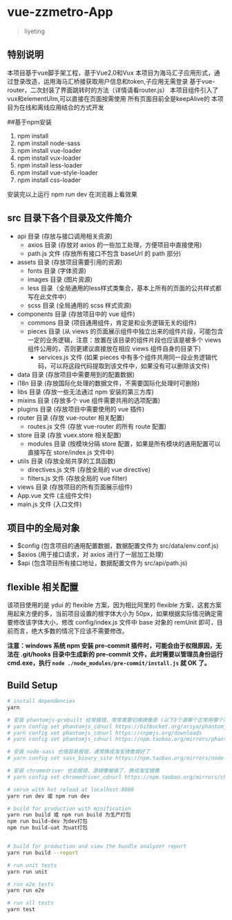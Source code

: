# vue-zzmetro-App

>  liyeting

## 特别说明
本项目基于vue脚手架工程，基于Vue2.0和Vux
本项目为海马汇子应用形式，通过登录改造，运用海马汇桥接获取用户信息和token,子应用无需登录
基于vue-router，二次封装了界面跳转时的方法（详情请看router.js）
本项目组件引入了vux和elementUIm,可以直接在页面按需使用
所有页面目前全是keepAlive的
本项目为在线和离线应用结合的方式开发

##基于npm安装

1. npm install
2. npm install node-sass
3. npm install vue-loader
4. npm install vux-loader
5. npm install less-loader
6. npm install vue-style-loader
7. npm install css-loader

安装完以上运行 npm run dev 在浏览器上看效果

## src 目录下各个目录及文件简介

* api 目录 (存放与接口调用相关资源)
  * axios 目录 (存放对 axios 的一些加工处理，方便项目中直接使用)
  * path.js 文件 (存放所有接口不包含 baseUrl 的 path 部分)
* assets 目录 (存放项目需要引用的资源)
  * fonts 目录 (字体资源)
  * images 目录 (图片资源)
  * less 目录（全局通用的less样式类集合，基本上所有的页面的公共样式都写在此文件中）
  * scss 目录 (全局通用的 scss 样式资源)
* components 目录 (存放项目中的 vue 组件)
  * commons 目录 (项目通用组件，肯定是和业务逻辑无关的组件)
  * pieces 目录 (从 views 的页面展示组件中独立出来的组件片段，可能包含一定的业务逻辑，注意：放置在该目录的组件片段也应该是被多个 views 组件公用的，否则更建议直接放在相应 views 组件自身的目录下)
    * services.js 文件 (如果 pieces 中有多个组件共用同一段业务逻辑代码，可以将这段代码提取到该文件中，如果没有可以删除该文件)
* data 目录 (存放项目中需要用到的配置数据)
* i18n 目录 (存放国际化处理的数据文件，不需要国际化处理时可删除)
* libs 目录 (存放一些无法通过 npm 安装的第三方库)
* mixins 目录 (存放多个 vue 组件需要共用的选项配置)
* plugins 目录 (存放项目中需要使用的 vue 插件)
* router 目录 (存放 vue-router 相关配置)
  * routes.js 文件 (存放 vue-router 的所有 route 配置)
* store 目录 (存放 vuex.store 相关配置)
  * modules 目录 (按模块分隔 store 配置，如果是所有模块的通用配置可以直接写在 store/index.js 文件中)
* utils 目录 (存放全局共享的工具函数)
  * directives.js 文件 (存放全局的 vue directive)
  * filters.js 文件 (存放全局的 vue filter)
* views 目录 (存放项目的所有页面展示组件)
* App.vue 文件 (主组件文件)
* main.js 文件 (入口文件)

## 项目中的全局对象

* $config (包含项目的通用配置数据，数据配置文件为 src/data/env.conf.js)
* $axios (用于接口请求，对 axios 进行了一层加工处理)
* $api (包含项目所有接口地址，数据配置文件为 src/api/path.js)

## flexible 相关配置

该项目使用的是 ydui 的 flexible 方案，因为相比阿里的 flexible 方案，这套方案用起来方便的多，当前项目设置的根字体大小为 50px，如果根据实际情况确定需要修改该字体大小，修改 config/index.js 文件中 base 对象的 remUnit 即可，目前而言，绝大多数的情况下应该不需要修改。


**注意：windows 系统 npm 安装 pre-commit 插件时，可能会由于权限原因，无法在 .git/hooks 目录中生成新的 pre-commit 文件，此时需要以管理员身份运行 cmd.exe，执行 `node ./node_modules/pre-commit/install.js` 就 OK 了。**

## Build Setup

```bash
# install dependencies
yarn

# 安装 phantomjs-prebuilt 经常报错，常常需要切换镜像源 (以下3个源哪个正常用哪个)
# yarn config set phantomjs_cdnurl https://bitbucket.org/ariya/phantomjs/downloads
# yarn config set phantomjs_cdnurl https://cnpmjs.org/downloads
# yarn config set phantomjs_cdnurl https://npm.taobao.org/mirrors/phantomjs

# 安装 node-sass 也很容易报错，通常换成淘宝镜像就好了
# yarn config set sass_binary_site https://npm.taobao.org/mirrors/node-sass

# 安装 chromedriver 也会报错，源镜像被墙了，换成淘宝镜像
# yarn config set chromedriver_cdnurl https://npm.taobao.org/mirrors/chromedriver

# serve with hot reload at localhost:8080
yarn run dev 或 npm run dev

# build for production with minification
yarn run build 或 npm run build 为生产打包 
npm run build-dev 为dev打包
npm run build-uat 为uat打包


# build for production and view the bundle analyzer report
yarn run build --report

# run unit tests
yarn run unit

# run e2e tests
yarn run e2e

# run all tests
yarn test
```
